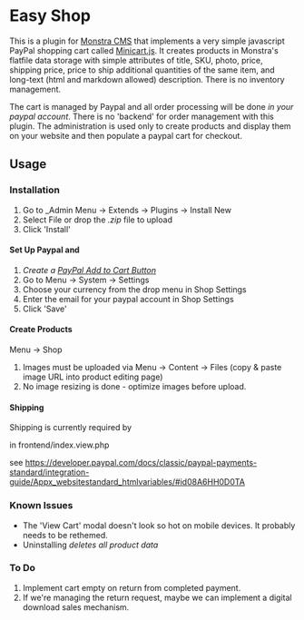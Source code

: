 
Easy Shop
================
This is a plugin for [Monstra CMS](http://monstra.org) that implements a very simple javascript PayPal shopping cart called [Minicart.js](http://minicartjs.com). It creates products in Monstra's flatfile data storage with simple attributes of title, SKU, photo, price, shipping price, price to ship additional quantities of the same item, and long-text (html and markdown allowed) description. There is no inventory management. 

The cart is managed by Paypal and all order processing will be done _in your paypal account_. There is no 'backend' for order management with this plugin. The administration is used only to create products and display them on your website and then populate a paypal cart for checkout.

## Usage

### Installation

1. Go to _Admin Menu -> Extends -> Plugins -> Install New
2. Select File or drop the _.zip_ file to upload
3. Click 'Install'



#### Set Up Paypal and 

1. *Create a [PayPal Add to Cart Button](https://www.paypal.com/cgi-bin/webscr?cmd=p/xcl/web-accept-to-sc-button-outside)*
2. Go to Menu -> System -> Settings
3. Choose your currency from the drop menu in Shop Settings
4. Enter the email for your paypal account in Shop Settings
5. Click 'Save'

#### Create Products

Menu -> Shop

1. Images must be uploaded via Menu -> Content -> Files (copy & paste image URL into product editing page)
2. No image resizing is done - optimize images before upload. 



#### Shipping

Shipping is currently required by 

<input type="hidden" name="no_shipping" value="2">

in frontend/index.view.php

see https://developer.paypal.com/docs/classic/paypal-payments-standard/integration-guide/Appx_websitestandard_htmlvariables/#id08A6HH0D0TA

### Known Issues

- The 'View Cart' modal doesn't look so hot on mobile devices. It probably needs to be rethemed.
- Uninstalling *deletes all product data*


### To Do

1. Implement cart empty on return from completed payment. 
2. If we're managing the return request, maybe we can implement a digital download sales mechanism.
